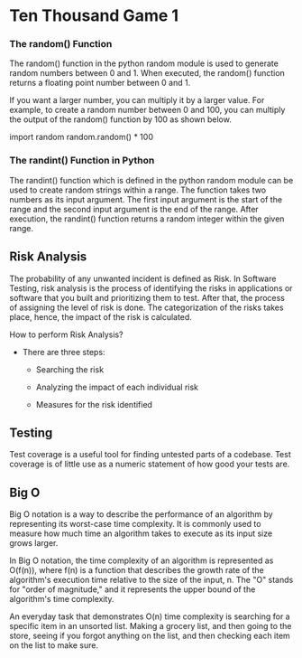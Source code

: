 # Ten Thousand Game 1

### The random() Function
The random() function in the python random module is used to generate random numbers between 0 and 1. When executed, the random() function returns a floating point number between 0 and 1.

If you want a larger number, you can multiply it by a larger value. For example, to create a random number between 0 and 100, you can multiply the output of the random() function by 100 as shown below.

import random
random.random() * 100

### The randint() Function in Python
The randint() function which is defined in the python random module can be used to create random strings within a range. The function takes two numbers as its input argument. The first input argument is the start of the range and the second input argument is the end of the range. After execution, the randint() function returns a random integer within the given range.

## Risk Analysis

The probability of any unwanted incident is defined as Risk. In Software Testing, risk analysis is the process of identifying the risks in applications or software that you built and prioritizing them to test. After that, the process of assigning the level of risk is done. The categorization of the risks takes place, hence, the impact of the risk is calculated.

How to perform Risk Analysis?
- There are three steps:

    - Searching the risk

    - Analyzing the impact of each individual risk

    - Measures for the risk identified

## Testing

Test coverage is a useful tool for finding untested parts of a codebase. Test coverage is of little use as a numeric statement of how good your tests are.

## Big O

Big O notation is a way to describe the performance of an algorithm by representing its worst-case time complexity. It is commonly used to measure how much time an algorithm takes to execute as its input size grows larger.

In Big O notation, the time complexity of an algorithm is represented as O(f(n)), where f(n) is a function that describes the growth rate of the algorithm's execution time relative to the size of the input, n. The "O" stands for "order of magnitude," and it represents the upper bound of the algorithm's time complexity.

An everyday task that demonstrates O(n) time complexity is searching for a specific item in an unsorted list. Making a grocery list, and then going to the store, seeing if you forgot anything on the list, and then checking each item on the list to make sure.